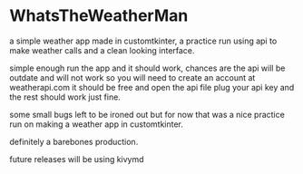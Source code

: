 # WhatsTheWeatherMan
a simple weather app made in customtkinter, a practice run using api to make weather calls and a clean looking interface.


simple enough run the app and it should work, chances are the api will be outdate and will not work so you will need to create an account at weatherapi.com it should be free and open the api file plug your api key and the rest should work just fine.

some small bugs left to be ironed out but for now that was a nice practice run on making a weather app in customtkinter.

definitely a barebones production.

future releases will be using kivymd

